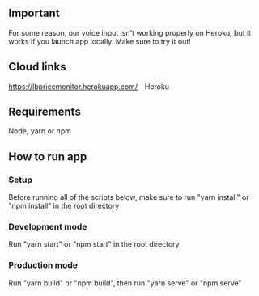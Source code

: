## Important

For some reason, our voice input isn't working properly on Heroku, but it works if you launch app locally. Make sure to try it out!

## Cloud links

https://lbpricemonitor.herokuapp.com/ - Heroku

## Requirements

Node, yarn or npm

## How to run app

### Setup

Before running all of the scripts below, make sure to run "yarn install" or "npm install" in the root directory

### Development mode

Run "yarn start" or "npm start" in the root directory

### Production mode

Run "yarn build" or "npm build", then run "yarn serve" or "npm serve"


